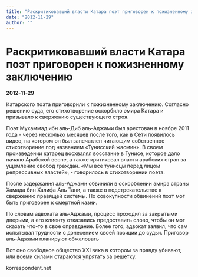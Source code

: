 ```yaml
---
title: "Раскритиковавший власти Катара поэт приговорен к пожизненному заключению"
date: "2012-11-29"
author: ""
---
```


# Раскритиковавший власти Катара поэт приговорен к пожизненному заключению

**2012-11-29** 

Катарского поэта приговорили к пожизненному заключению. Согласно решению суда, его стихотворение оскорбило эмира Катара и призывало к свержению существующего строя.

Поэт Мухаммад ибн аль-Диб аль-Аджами был арестован в ноябре 2011 года - через несколько месяцев после того, как в Сети появилось видео, на котором он был запечатлен читающим собственное стихотворение под названием «Тунисский жасмин». В своем произведении катарец восхвалял восстание в Тунисе, которое дало начало Арабской весне, а также критиковал власти арабских стран за ущемление свобод граждан. «Мы все тунисцы перед лицом репрессивных властей», - говорилось в стихотворении поэта.

После задержания аль-Аджами обвинили в оскорблении эмира страны Хамада бин Халифа Аль Тани, а также в подстрекательстве к свержению правящей системы. По совокупности обвинений поэт мог быть приговорен к смертной казни.

По словам адвоката аль-Аджами, процесс проходил за закрытыми дверьми, а его клиенту отказались предоставить слово, чтобы он мог сказать что-то в свое оправдание. Более того, адвокат заявил, что сам испытывал трудности с донесением своей позиции до судьи. Приговор аль-Аджами планируют обжаловать

Вот оно свободное общество ХХI века в котором за правду убивают, или всеми силами стараются упрятать за решетку.

korrespondent.net